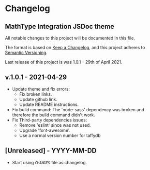# Changelog

## MathType Integration JSDoc theme

All notable changes to this project will be documented in this file.

The format is based on [Keep a Changelog](https://keepachangelog.com/en/1.0.0/),
and this project adheres to [Semantic Versioning](https://semver.org/spec/v2.0.0.html).

Last release of this project is was 1.0.1 - 29th of April 2021.

## v.1.0.1 - 2021-04-29
- Update theme and fix errors:
  - Fix broken links.
  - Update github link.
  - Update README instructions.
- Fix build command:
    The 'node-sass' dependency was broken and therefore the build command
    didn't work.
- Fix Third-party dependencies issues:
  - Remove 'eslint' since was not used.
  - Upgrade 'font-awesome'.
  - Use a normal version number for taffydb

## [Unreleased] - YYYY-MM-DD
- Start using `CHANGES` file as changelog.
